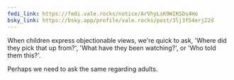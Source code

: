 ```yaml
---
fedi_link: https://fedi.vale.rocks/notice/ArVhyLsK9WIKSDs4Ho
bsky_link: https://bsky.app/profile/vale.rocks/post/3lj3f54erj22d
---
```


When children express objectionable views, we're quick to ask, 'Where did they pick that up from?', 'What have they been watching?', or 'Who told them this?'.

Perhaps we need to ask the same regarding adults.
